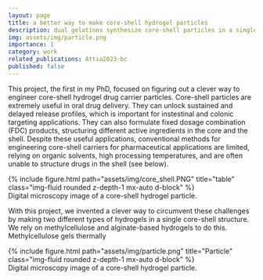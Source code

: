 ```yaml
---
layout: page
title: a better way to make core-shell hydrogel particles
description: dual gelations synthesize core-shell particles in a single step
img: assets/img/particle.png
importance: 1
category: work
related_publications: Attia2023-bc
published: false
---
```

This project, the first in my PhD, focused on figuring out a clever way to engineer core-shell hydrogel drug carrier particles. Core-shell particles are extremely useful in oral drug delivery. They can unlock sustained and delayed release profiles, which is important for instestinal and colonic targeting applications. They can also formulate fixed dosage combination (FDC) products, structuring different active ingredients in the core and the shell. Despite these useful applications, conventional methods for engineering core-shell carriers for pharmaceutical applications are limited, relying on organic solvents, high processing temperatures, and are often unable to structure drugs in the shell (see below). 
<div class="row">
    <div class="col-sm mt-3 mt-md-0">
        {% include figure.html path="assets/img/core_shell.PNG" title="table" class="img-fluid rounded z-depth-1 mx-auto d-block" %}
    </div>
</div>
<div class="caption">
    Digital microscopy image of a core-shell hydrogel particle.
</div>

With this project, we invented a clever way to circumvent these challenges by making two different types of hydrogels in a single core-shell structure. We rely on methylcellulose and alginate-based hydrogels to do this. Methylcellulose gels thermally

<div class="row">
    <div class="col-sm mt-3 mt-md-0">
        {% include figure.html path="assets/img/particle.png" title="Particle" class="img-fluid rounded z-depth-1 mx-auto d-block" %}
    </div>
</div>
<div class="caption">
    Digital microscopy image of a core-shell hydrogel particle.
</div>
